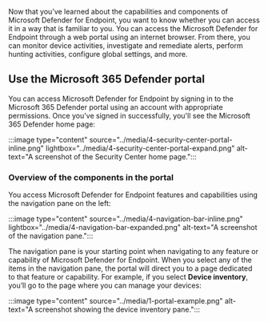 Now that you’ve learned about the capabilities and components of Microsoft Defender for Endpoint, you want to know whether you can access it in a way that is familiar to you. You can access the Microsoft Defender for Endpoint through a web portal using an internet browser. From there, you can monitor device activities, investigate and remediate alerts, perform hunting activities, configure global settings, and more.

## Use the Microsoft 365 Defender portal

You can access Microsoft Defender for Endpoint by signing in to the Microsoft 365 Defender portal using an account with appropriate permissions. Once you've signed in successfully, you'll see the Microsoft 365 Defender home page:

:::image type="content" source="../media/4-security-center-portal-inline.png" lightbox="../media/4-security-center-portal-expand.png" alt-text="A screenshot of the Security Center home page.":::

### Overview of the components in the portal

You access Microsoft Defender for Endpoint features and capabilities using the navigation pane on the left:

:::image type="content" source="../media/4-navigation-bar-inline.png" lightbox="../media/4-navigation-bar-expanded.png" alt-text="A screenshot of the navigation pane.":::

The navigation pane is your starting point when navigating to any feature or capability of Microsoft Defender for Endpoint. When you select any of the items in the navigation pane, the portal will direct you to a page dedicated to that feature or capability. For example, if you select **Device inventory**, you’ll go to the page where you can manage your devices:

:::image type="content" source="../media/1-portal-example.png" alt-text="A screenshot showing the device inventory pane.":::

